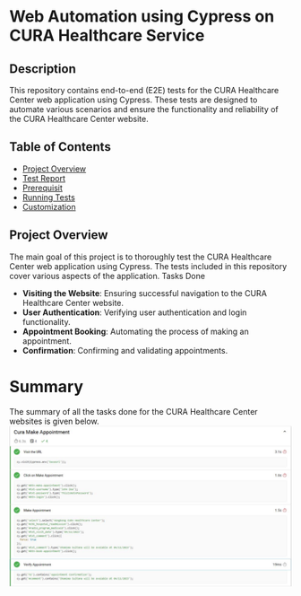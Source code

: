 # Web Automation using Cypress on CURA Healthcare Service

## Description

This repository contains end-to-end (E2E) tests for the CURA Healthcare Center web application using Cypress. These tests are designed to automate various scenarios  and ensure the functionality and reliability of the CURA Healthcare Center website.
## Table of Contents

- [Project Overview](#project-overview)
- [Test Report](#Test_Report)
- [Prerequisit](#Prerequisit)
- [Running Tests](#running-tests)
- [Customization](#customization)

## Project Overview

The main goal of this project is to thoroughly test the CURA Healthcare Center web application using Cypress. The tests included in this repository cover various aspects of the application.
Tasks Done

- **Visiting the Website**: Ensuring successful navigation to the CURA Healthcare Center website.
- **User Authentication**: Verifying user authentication and login functionality.
- **Appointment Booking**: Automating the process of making an appointment.
- **Confirmation**: Confirming and validating appointments.

# Summary 
The summary of all the tasks done for the CURA Healthcare Center websites is given below.
![Summary image](report.JPG)







